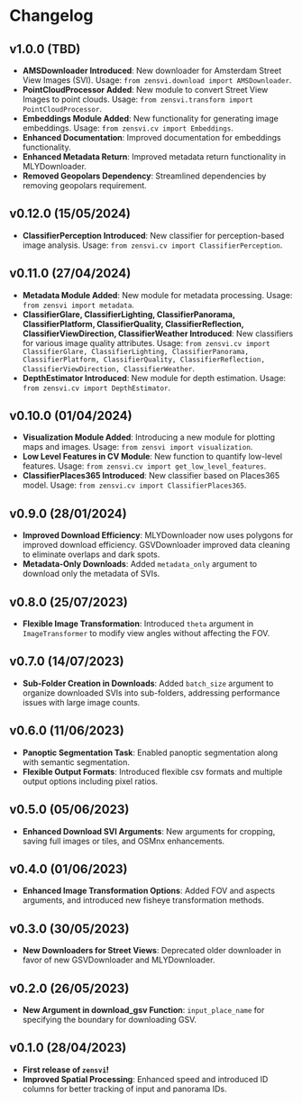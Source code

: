 # Changelog

<!--next-version-placeholder-->

## v1.0.0 (TBD)
- **AMSDownloader Introduced**: New downloader for Amsterdam Street View Images (SVI). Usage: `from zensvi.download import AMSDownloader`.
- **PointCloudProcessor Added**: New module to convert Street View Images to point clouds. Usage: `from zensvi.transform import PointCloudProcessor`.
- **Embeddings Module Added**: New functionality for generating image embeddings. Usage: `from zensvi.cv import Embeddings`.
- **Enhanced Documentation**: Improved documentation for embeddings functionality.
- **Enhanced Metadata Return**: Improved metadata return functionality in MLYDownloader.
- **Removed Geopolars Dependency**: Streamlined dependencies by removing geopolars requirement.

## v0.12.0 (15/05/2024)
- **ClassifierPerception Introduced**: New classifier for perception-based image analysis. Usage: `from zensvi.cv import ClassifierPerception`.

## v0.11.0 (27/04/2024)
- **Metadata Module Added**: New module for metadata processing. Usage: `from zensvi import metadata`.
- **ClassifierGlare, ClassifierLighting, ClassifierPanorama, ClassifierPlatform, ClassifierQuality, ClassifierReflection, ClassifierViewDirection, ClassifierWeather Introduced**: New classifiers for various image quality attributes. Usage: `from zensvi.cv import ClassifierGlare, ClassifierLighting, ClassifierPanorama, ClassifierPlatform, ClassifierQuality, ClassifierReflection, ClassifierViewDirection, ClassifierWeather`.
- **DepthEstimator Introduced**: New module for depth estimation. Usage: `from zensvi.cv import DepthEstimator`.

## v0.10.0 (01/04/2024)
- **Visualization Module Added**: Introducing a new module for plotting maps and images. Usage: `from zensvi import visualization`.
- **Low Level Features in CV Module**: New function to quantify low-level features. Usage: `from zensvi.cv import get_low_level_features`.
- **ClassifierPlaces365 Introduced**: New classifier based on Places365 model. Usage: `from zensvi.cv import ClassifierPlaces365`.

## v0.9.0 (28/01/2024)
- **Improved Download Efficiency**: MLYDownloader now uses polygons for improved download efficiency. GSVDownloader improved data cleaning to eliminate overlaps and dark spots.
- **Metadata-Only Downloads**: Added `metadata_only` argument to download only the metadata of SVIs.

## v0.8.0 (25/07/2023)
- **Flexible Image Transformation**: Introduced `theta` argument in `ImageTransformer` to modify view angles without affecting the FOV.

## v0.7.0 (14/07/2023)
- **Sub-Folder Creation in Downloads**: Added `batch_size` argument to organize downloaded SVIs into sub-folders, addressing performance issues with large image counts.

## v0.6.0 (11/06/2023)
- **Panoptic Segmentation Task**: Enabled panoptic segmentation along with semantic segmentation.
- **Flexible Output Formats**: Introduced flexible csv formats and multiple output options including pixel ratios.

## v0.5.0 (05/06/2023)
- **Enhanced Download SVI Arguments**: New arguments for cropping, saving full images or tiles, and OSMnx enhancements.

## v0.4.0 (01/06/2023)
- **Enhanced Image Transformation Options**: Added FOV and aspects arguments, and introduced new fisheye transformation methods.

## v0.3.0 (30/05/2023)
- **New Downloaders for Street Views**: Deprecated older downloader in favor of new GSVDownloader and MLYDownloader.

## v0.2.0 (26/05/2023)
- **New Argument in download_gsv Function**: `input_place_name` for specifying the boundary for downloading GSV.

## v0.1.0 (28/04/2023)
- **First release of `zensvi`!**
- **Improved Spatial Processing**: Enhanced speed and introduced ID columns for better tracking of input and panorama IDs.
